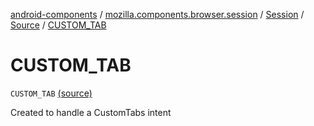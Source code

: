 [android-components](../../../index.md) / [mozilla.components.browser.session](../../index.md) / [Session](../index.md) / [Source](index.md) / [CUSTOM_TAB](./-c-u-s-t-o-m_-t-a-b.md)

# CUSTOM_TAB

`CUSTOM_TAB` [(source)](https://github.com/mozilla-mobile/android-components/blob/master/components/browser/session/src/main/java/mozilla/components/browser/session/Session.kt#L131)

Created to handle a CustomTabs intent

